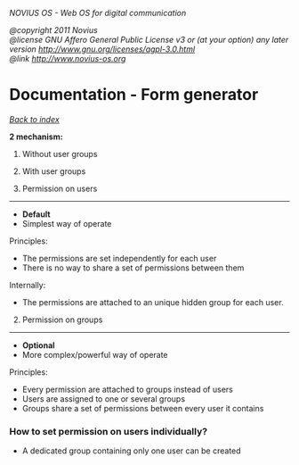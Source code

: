 
*NOVIUS OS - Web OS for digital communication*

*@copyright  2011 Novius<br />
@license    GNU Affero General Public License v3 or (at your option) any later version
            http://www.gnu.org/licenses/agpl-3.0.html<br />
@link http://www.novius-os.org*


<style type="text/css">
code {
    white-space: pre;
}
</style>

 Documentation - Form generator
================================

*[Back to index](/admin/doc)*

**2 mechanism:**

1. Without user groups
1. With user groups

 1. Permission on users
------------------------

* **Default**
* Simplest way of operate

Principles:

* The permissions are set independently for each user
* There is no way to share a set of permissions between them

Internally:

* The permissions are attached to an unique hidden group for each user.


 2. Permission on groups
-------------------------

* **Optional**
* More complex/powerful way of operate

Principles:

* Every permission are attached to groups instead of users
* Users are assigned to one or several groups
* Groups share a set of permissions between every user it contains

### How to set permission on users individually?

* A dedicated group containing only one user can be created
